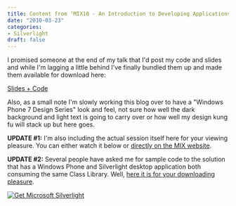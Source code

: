 ```yaml
---
title: Content from ‘MIX10 - An Introduction to Developing Applications for Microsoft Silverlight’
date: "2010-03-23"
categories:
- Silverlight
draft: false
---
```


I promised someone at the end of my talk that I'd post my code and slides and while I'm lagging a little behind I've finally bundled them up and made them available for download here:

[Slides + Code](/downloads/YouAreHere.zip)

Also, as a small note I'm slowly working this blog over to have a "Windows Phone 7 Design Series" look and feel, not sure how well the dark background and light text is going to carry over or how well my design kung fu will stack up but here goes.

**UPDATE #1:** I'm also including the actual session itself here for your viewing pleasure. You can either watch it below or [directly on the MIX website](http://live.visitmix.com/MIX10/Sessions/CL15).

**UPDATE #2:** Several people have asked me for sample code to the solution that has a Windows Phone and Silverlight desktop application both consuming the same Class Library. Well, [here it is for your downloading pleasure](/downloads/TwoScreenApp.zip).

<object data="data:application/x-silverlight-2," type="application/x-silverlight-2"
    width="640" height="360">
    <param name="source" value="http://live.visitmix.com/ClientBin/players/VideoPlayer2009_03_27.xap" />
    <param name="initParams" value="m=http://ecn.channel9.msdn.com/o9/mix/10/wmv/CL15.wmv,autostart=false,autohide=true,showembed=true, thumbnail=http://live.visitmix.com/Skins/MIX10/Styles/images/DefaultPlayerBackground.png, postid=0" />
    <param name="background" value="#00FFFFFF" />
    [
        ![Get Microsoft Silverlight](http://go.microsoft.com/fwlink/?LinkId=108181)
    ](http://go.microsoft.com/fwlink/?LinkID=124807)
</object>
